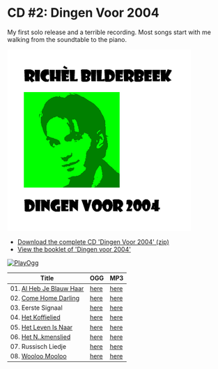 # CD #2: Dingen Voor 2004

My first solo release and a terrible recording. Most songs start with me
walking from the soundtable to the piano.

![Dingen Voor 2004 coverart](CD02_Coverart.PNG)

 * [Download the complete CD 'Dingen Voor 2004' (zip)](CD02_All.zip)
 * [View the booklet of 'Dingen voor 2004'](CD02_Booklet.doc)

[![PlayOgg](http://static.fsf.org/playogg/Play_ogg_80x15.png "I support PlayOgg!")](http://playogg.org)

Title | OGG | MP3
---|---|---
01. [Al Heb Je Blauw Haar](https://github.com/richelbilderbeek/music/blob/master/AlHebJeBlauwHaar.md) | [here](CD02_01AlHebJeBlauwHaar.ogg) | [here](CD02_01AlHebJeBlauwHaar.mp3)
02. [Come Home Darling](https://github.com/richelbilderbeek/music/blob/master/ComeHomeDarling.md) | [here](CD02_02ComeHomeDarling.ogg) | [here](CD02_02ComeHomeDarling.mp3)
03. Eerste Signaal | [here](CD02_03EersteSignaal.ogg) | [here](CD02_03EersteSignaal.mp3)
04. [Het Koffielied](https://github.com/richelbilderbeek/music/blob/master/HetKoffielied.md) | [here](CD02_04HetKoffielied.ogg) | [here](CD02_04HetKoffielied.mp3)
05. [Het Leven Is Naar](https://github.com/richelbilderbeek/music/blob/master/HetLevenIsNaar.md) | [here](CD02_05HetLevenIsNaar.ogg) | [here](CD02_05HetLevenIsNaar.mp3)
06. [Het N..kmenslied](https://github.com/richelbilderbeek/music/blob/master/HetNeukmenslied.md) | [here](CD02_06HetNeukmenslied.ogg) | [here](CD02_06HetNeukmenslied.mp3)
07. Russisch Liedje | [here](CD02_07RussischLiedje.ogg) | [here](CD02_07RussischLiedje.mp3)
08. [Wooloo Mooloo](https://github.com/richelbilderbeek/music/blob/master/WoolooMooloo.md) | [here](CD02_08WoolooMooloo.ogg) | [here](CD02_08WoolooMooloo.mp3)
